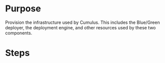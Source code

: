 # Purpose
Provision the infrastructure used by Cumulus.  This includes the Blue/Green deployer, the deployment engine, and other resources used by these two components.


# Steps
